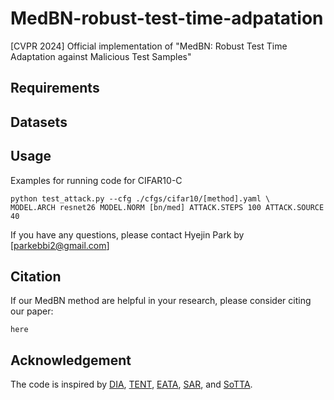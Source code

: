 # MedBN-robust-test-time-adpatation
[CVPR 2024] Official implementation of "MedBN: Robust Test Time Adaptation against Malicious Test Samples"


## Requirements

## Datasets

## Usage

Examples for running code for CIFAR10-C
```
python test_attack.py --cfg ./cfgs/cifar10/[method].yaml \
MODEL.ARCH resnet26 MODEL.NORM [bn/med] ATTACK.STEPS 100 ATTACK.SOURCE 40 
```


If you have any questions, please contact Hyejin Park by [parkebbi2@gmail.com]


## Citation
If our MedBN method are helpful in your research, please consider citing our paper:
```
here
```


## Acknowledgement
The code is inspired by [DIA](https://github.com/inspire-group/tta_risk), [TENT](https://github.com/DequanWang/tent), [EATA](https://github.com/mr-eggplant/EATA), [SAR](https://github.com/mr-eggplant/SAR/tree/main), and [SoTTA](https://github.com/taeckyung/SoTTA).
